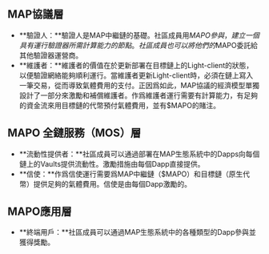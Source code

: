 ## MAP協議層
- **驗證人：**驗證人是MAP中繼鏈的基礎。社區成員用$MAPO參與，建立一個具有運行驗證器所需計算能力的節點。社區成員也可以將他們的$MAPO委託給其他驗證器運營商。
- **維護者：**維護者的價值在於更新部署在目標鏈上的Light-client的狀態，以便驗證網絡能夠順利運行。當維護者更新Light-client時，必須在鏈上寫入一筆交易，從而導致氣體費用的支付。正因爲如此，MAP協議的經濟模型單獨設計了一部分來激勵和補償維護者。作爲維護者運行需要有計算能力，有足夠的資金流來用目標鏈的代幣預付氣體費用，並有$MAPO的賭注。

## MAPO 全鏈服務（MOS）層

- **流動性提供者：**社區成員可以通過部署在MAP生態系統中的Dapps向每個鏈上的Vaults提供流動性。激勵措施由每個Dapp直接提供。
- **信使：**作爲信使運行需要爲MAP中繼鏈（$MAPO）和目標鏈（原生代幣）提供足夠的氣體費用。信使是由每個Dapp激勵的。

## MAPO應用層

- **終端用戶：**社區成員可以通過MAP生態系統中的各種類型的Dapp參與並獲得獎勵。